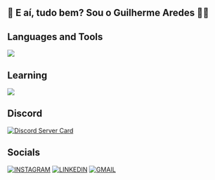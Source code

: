 ## 👋 E aí, tudo bem? Sou o Guilherme Aredes 👨‍💻

## Languages and Tools
<img src="https://skillicons.dev/icons?i=python,cpp,html,github,vscode" />

## Learning

<img src="https://skillicons.dev/icons?i=java,react" />

## Discord
[![Discord Server Card](https://cardzera.audibert.dev/api/1112920281367973900?t={timestamp})](https://discord.gg/servidordosprogramadores)

## Socials
[![INSTAGRAM](https://skillicons.dev/icons?i=instagram)](https://https://www.instagram.com/aredesog_/)
[![LINKEDIN](https://go-skill-icons.vercel.app/api/icons?i=linkedin)](https://www.linkedin.com/in/guilherme-aredes-830206313/)
[![GMAIL](https://skillicons.dev/icons?i=gmail)](mailto:guiaredes19@gmail.com)


